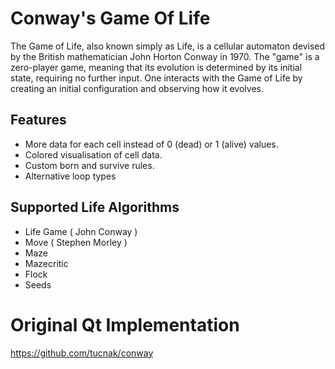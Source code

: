 # Conway's Game Of Life

The Game of Life, also known simply as Life, is a cellular automaton devised by the British mathematician John Horton Conway in 1970.
The "game" is a zero-player game, meaning that its evolution is determined by its initial state, requiring no further input.
One interacts with the Game of Life by creating an initial configuration and observing how it evolves.

## Features
- More data for each cell instead of 0 (dead) or 1 (alive) values.
- Colored visualisation of cell data.
- Custom born and survive rules.
- Alternative loop types
 
## Supported Life Algorithms
- Life Game ( John Conway )
- Move ( Stephen Morley )
- Maze
- Mazecritic
- Flock
- Seeds
  
# Original Qt Implementation

https://github.com/tucnak/conway
